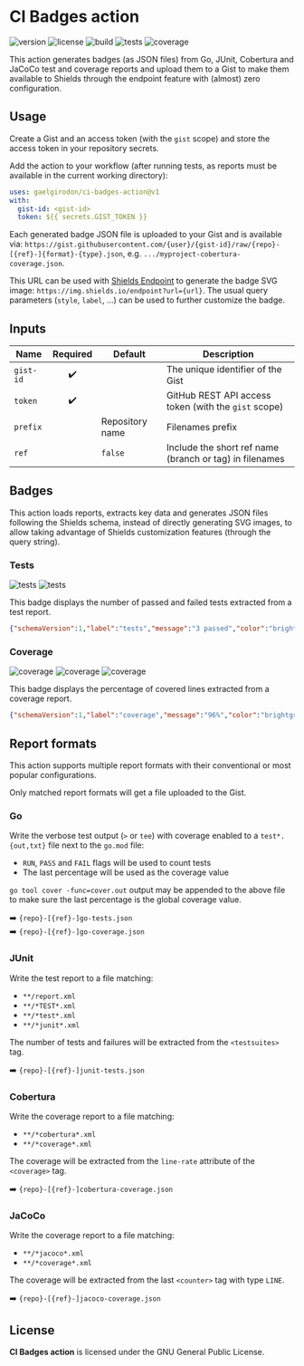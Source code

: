 # CI Badges action

![version](https://img.shields.io/github/package-json/v/gaelgirodon/ci-badges-action?style=flat-square)
![license](https://img.shields.io/github/license/gaelgirodon/ci-badges-action?style=flat-square)
![build](https://img.shields.io/github/workflow/status/gaelgirodon/ci-badges-action/main?style=flat-square)
![tests](https://img.shields.io/endpoint?style=flat-square&url=https%3A%2F%2Fgist.githubusercontent.com%2FGaelGirodon%2F715c62717519f634185af0ebde234992%2Fraw%2Fci-badges-action-junit-tests.json)
![coverage](https://img.shields.io/endpoint?style=flat-square&url=https%3A%2F%2Fgist.githubusercontent.com%2FGaelGirodon%2F715c62717519f634185af0ebde234992%2Fraw%2Fci-badges-action-cobertura-coverage.json)

This action generates badges (as JSON files) from Go, JUnit, Cobertura and
JaCoCo test and coverage reports and upload them to a Gist to make them
available to Shields through the endpoint feature with (almost) zero
configuration.

## Usage

Create a Gist and an access token (with the `gist` scope) and store the access
token in your repository secrets.

Add the action to your workflow (after running tests, as reports must be
available in the current working directory):

```yaml
uses: gaelgirodon/ci-badges-action@v1
with:
  gist-id: <gist-id>
  token: ${{ secrets.GIST_TOKEN }}
```

Each generated badge JSON file is uploaded to your Gist and is available
via: `https://gist.githubusercontent.com/{user}/{gist-id}/raw/{repo}-[{ref}-]{format}-{type}.json`,
e.g. `.../myproject-cobertura-coverage.json`.

This URL can be used with [Shields Endpoint](https://shields.io/endpoint)
to generate the badge SVG image: `https://img.shields.io/endpoint?url={url}`.
The usual query parameters (`style`, `label`, ...) can be used to further
customize the badge.

## Inputs

| Name      | Required | Default         | Description                                             |
| --------- | :------: | --------------- | ------------------------------------------------------- |
| `gist-id` |    ✔️     |                 | The unique identifier of the Gist                       |
| `token`   |    ✔️     |                 | GitHub REST API access token (with the `gist` scope)    |
| `prefix`  |          | Repository name | Filenames prefix                                        |
| `ref`     |          | `false`         | Include the short ref name (branch or tag) in filenames |

## Badges

This action loads reports, extracts key data and generates JSON files following
the Shields schema, instead of directly generating SVG images, to allow taking
advantage of Shields customization features (through the query string).

### Tests

![tests](https://img.shields.io/endpoint?style=flat-square&url=https%3A%2F%2Fgist.githubusercontent.com%2FGaelGirodon%2F715c62717519f634185af0ebde234992%2Fraw%2Frepo-go-tests.json)
![tests](https://img.shields.io/endpoint?style=flat-square&url=https%3A%2F%2Fgist.githubusercontent.com%2FGaelGirodon%2F715c62717519f634185af0ebde234992%2Fraw%2Frepo-junit-tests.json)

This badge displays the number of passed and failed tests extracted from a test
report.

```json
{"schemaVersion":1,"label":"tests","message":"3 passed","color":"brightgreen"}
```

### Coverage

![coverage](https://img.shields.io/endpoint?style=flat-square&url=https%3A%2F%2Fgist.githubusercontent.com%2FGaelGirodon%2F715c62717519f634185af0ebde234992%2Fraw%2Frepo-go-coverage.json)
![coverage](https://img.shields.io/endpoint?style=flat-square&url=https%3A%2F%2Fgist.githubusercontent.com%2FGaelGirodon%2F715c62717519f634185af0ebde234992%2Fraw%2Frepo-cobertura-coverage.json)
![coverage](https://img.shields.io/endpoint?style=flat-square&url=https%3A%2F%2Fgist.githubusercontent.com%2FGaelGirodon%2F715c62717519f634185af0ebde234992%2Fraw%2Frepo-jacoco-coverage.json)

This badge displays the percentage of covered lines extracted from a coverage
report.

```json
{"schemaVersion":1,"label":"coverage","message":"96%","color":"brightgreen"}
```

## Report formats

This action supports multiple report formats with their conventional or most
popular configurations.

Only matched report formats will get a file uploaded to the Gist.

### Go

Write the verbose test output (`>` or `tee`) with coverage enabled to a
`test*.{out,txt}` file next to the `go.mod` file:

- `RUN`, `PASS` and `FAIL` flags will be used to count tests
- The last percentage will be used as the coverage value

`go tool cover -func=cover.out` output may be appended to the above file to make
sure the last percentage is the global coverage value.

➡️ `{repo}-[{ref}-]go-tests.json`<br>
➡️ `{repo}-[{ref}-]go-coverage.json`

### JUnit

Write the test report to a file matching:

- `**/report.xml`
- `**/*TEST*.xml`
- `**/*test*.xml`
- `**/*junit*.xml`

The number of tests and failures will be extracted from the `<testsuites>` tag.

➡️ `{repo}-[{ref}-]junit-tests.json`

### Cobertura

Write the coverage report to a file matching:

- `**/*cobertura*.xml`
- `**/*coverage*.xml`

The coverage will be extracted from the `line-rate` attribute of the
`<coverage>` tag.

➡️ `{repo}-[{ref}-]cobertura-coverage.json`

### JaCoCo

Write the coverage report to a file matching:

- `**/*jacoco*.xml`
- `**/*coverage*.xml`

The coverage will be extracted from the last `<counter>` tag with type `LINE`.

➡️ `{repo}-[{ref}-]jacoco-coverage.json`

## License

**CI Badges action** is licensed under the GNU General Public License.
